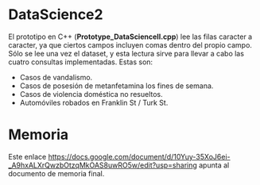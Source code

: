 # DataScience2

El prototipo en C++ (**Prototype_DataScienceII.cpp**) lee las filas caracter a caracter, ya que ciertos campos incluyen comas dentro del propio campo. Sólo se lee una vez el dataset, y esta lectura sirve para llevar a cabo las cuatro consultas implementadas. Estas son:
* Casos de vandalismo.
* Casos de posesión de metanfetamina los fines de semana.
* Casos de violencia doméstica no resueltos.
* Automóviles robados en Franklin St / Turk St.

# Memoria
Este enlace https://docs.google.com/document/d/10Yuy-35XoJ6ei-_A9hxALXrQwzbOtzqMkOAS8uwRO5w/edit?usp=sharing apunta al documento de memoria final.
